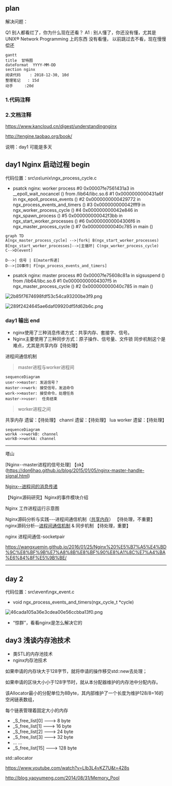 
##  plan 
解决问题：

Q1 别人都看烂了，你为什么现在还看？
A1 : 别人懂了，你还没有懂，尤其是
     UNIX® Network Programming 上的东西 没有看懂，
     以前跳过去不看，现在慢慢偿还
     

```mermaid
gantt
title  甘特图
dateFormat  YYYY-MM-DD
section nginx
阅读代码    : 2018-12-30, 10d
整理笔记   : 15d
动手     :20d

```
### 1.代码注释

### 2.文档注释
https://www.kancloud.cn/digest/understandingnginx

http://tengine.taobao.org/book/


说明：day1 可能是多天


##  day1  Nginx 启动过程 begin
代码位置：src\os\unix\ngx_process_cycle.c



- psatck nginx: worker process
#0  0x00007fe7561431a3 in __epoll_wait_nocancel () from /lib64/libc.so.6
#1  0x0000000000431a6f in ngx_epoll_process_events ()
#2  0x0000000000429772 in ngx_process_events_and_timers ()
#3  0x000000000042fff9 in ngx_worker_process_cycle ()
#4  0x000000000042e846 in ngx_spawn_process ()
#5  0x000000000042f3bb in ngx_start_worker_processes ()
#6  0x00000000004306f6 in ngx_master_process_cycle ()
#7  0x000000000040c785 in main ()

```mermaid
graph TD
A[ngx_master_process_cycle] -->|fork| B(ngx_start_worker_processes)
B[ngx_start_worker_processes]-->|主循环| C(ngx_worker_process_cycle)
C-->D(event)

D-->| 信号 | E[mater传递]
D-->|IO事件| F[ngx_process_events_and_timers]
```





- psatck nginx: master process
#0  0x00007fe75608c81a in sigsuspend () from /lib64/libc.so.6
#1  0x00000000004307f5 in ngx_master_process_cycle ()
#2  0x000000000040c785 in main ()

![2b85f7674698fdf53c54ca93200be3f9.png](en-resource://database/21505:1)

![289f2424645ae6daf09920df5fd62b6c.png](en-resource://database/21523:1)



### day1 输出  end
- nginx使用了三种消息传递方式：共享内存、套接字、信号。
- Nginx主要使用了三种同步方式：原子操作、信号量、文件锁
同步机制这个是难点，尤其是共享内存【待处理】

进程间通信机制
>master进程与worker进程间
```mermaid
sequenceDiagram
user->>master: 发送信号？
master->>work: 接受信号，发送命令
work->>master: 接受命令，处理任务
master->>user:  任务结束
```

>worker进程之间

共享内存 遗留：【待处理】
channl  遗留：【待处理】
lua worker  遗留：【待处理】


```mermaid
sequenceDiagram
workA ->>workB: channel
workB->>workA: channel

```

* * *

塔山


[Nginx--master进程的信号处理] 【ok】(https://don6hao.github.io/blog/2015/01/05/nginx-master-handle-signal.html)

[Nginx--进程间的消息传递](https://don6hao.github.io/blog/2015/01/04/nginx-ipc.html) 

【Nginx源码研究】Nginx的事件模块介绍

Nginx 工作进程运行示意图

Nginx源码分析与实践---进程间通信机制（[共享内存](https://blog.csdn.net/ZX714311728/article/details/65630655)）
【待处理，不重要】
nginx源码分析--[进程间通信机制](https://blog.csdn.net/yusiguyuan/article/details/41324541) & 同步机制 【待处理，重要】

nginx 进程间通信-socketpair

https://wangxuemin.github.io/2016/01/25/Nginx%20%E5%B7%A5%E4%BD%9C%E8%BF%9B%E7%A8%8B%E8%BF%90%E8%A1%8C%E7%A4%BA%E6%84%8F%E5%9B%BE/
* * *

## day 2

代码位置：src\event\ngx_event.c
- void ngx_process_events_and_timers(ngx_cycle_t *cycle)

![46cada105a36e3cdea00e56ccbba13f0.png](en-resource://database/21521:1)

- “惊群”，看看nginx是怎么解决它的

## day3 浅谈内存池技术

- 类STL的内存池技术
- nginx内存池技术



如果申请的内存块大于128字节，就将申请的操作移交std::new去处理；

如果申请的区块大小小于128字节时，就从本分配器维护的内存池中分配内存。

该Allocator最小的分配单位为8Byte，其内部维护了一个长度为维护128/8=16的空闲链表数组，

每个链表管理着固定大小的内存

- _S_free_list[0] ——–> 8 byte
- _S_free_list[1] ——–> 16 byte
- _S_free_list[2] ——–> 24 byte
- _S_free_list[3] ——–> 32 byte
- … …
- _S_free_list[15] ——-> 128 byte









std::allocator 

https://www.youtube.com/watch?v=LIb3L4vKZ7U&t=428s

http://blog.yaoyumeng.com/2014/08/31/Memory_Pool